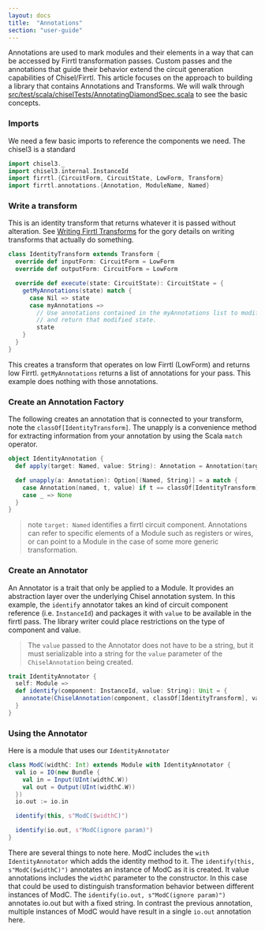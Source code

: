 ```yaml
---
layout: docs
title:  "Annotations"
section: "user-guide"
---
```

Annotations are used to mark modules and their elements in a way that can be accessed by Firrtl transformation passes.  Custom passes and the annotations that guide their behavior extend the circuit generation capabilities of Chisel/Firrtl.  This article focuses on the approach to building a library that contains Annotations and Transforms.  We will walk through  [src/test/scala/chiselTests/AnnotatingDiamondSpec.scala](https://github.com/ucb-bar/chisel3/blob/master/src/test/scala/chiselTests/AnnotatingDiamondSpec.scala) to see the basic concepts.

### Imports
We need a few basic imports to reference the components we need.  The chisel3 is a standard
```scala
import chisel3._
import chisel3.internal.InstanceId
import firrtl.{CircuitForm, CircuitState, LowForm, Transform}
import firrtl.annotations.{Annotation, ModuleName, Named}
```
### Write a transform
This is an identity transform that returns whatever it is passed without alteration.  See [Writing Firrtl Transforms](/ucb-bar/firrtl/wiki) for the gory details on writing transforms that actually do something.
```scala
class IdentityTransform extends Transform {
  override def inputForm: CircuitForm = LowForm
  override def outputForm: CircuitForm = LowForm

  override def execute(state: CircuitState): CircuitState = {
    getMyAnnotations(state) match {
      case Nil => state
      case myAnnotations =>
        // Use annotations contained in the myAnnotations list to modify state
        // and return that modified state.
        state
    }
  }
}
```
This creates a transform that operates on low Firrtl (LowForm) and returns low Firrtl.  ```getMyAnnotations``` returns a list of annotations for your pass.  This example does nothing with those annotations.
### Create an Annotation Factory
The following creates an annotation that is connected to your transform, note the ```classOf[IdentityTransform]```.  The unapply is a convenience method for extracting information from your annotation by using the Scala ```match``` operator.
```scala
object IdentityAnnotation {
  def apply(target: Named, value: String): Annotation = Annotation(target, classOf[IdentityTransform], value)

  def unapply(a: Annotation): Option[(Named, String)] = a match {
    case Annotation(named, t, value) if t == classOf[IdentityTransform] => Some((named, value))
    case _ => None
  }
}
```
> note ```target: Named``` identifies a firrtl circuit component.  Annotations can refer to specific elements of a Module
> such as registers or wires, or can point to a Module in the case of some more generic transformation.

### Create an Annotator
An Annotator is a trait that only be applied to a Module.  It provides an abstraction layer over the underlying Chisel annotation system.  In this example, the ```identify``` annotator takes an kind of circuit component reference (i.e. ```InstanceId```) and packages it with ```value``` to be available in the firrtl pass.  The library writer could place restrictions on the type of component and value.
> The ```value``` passed to the Annotator does not have to be a string, but it must serializable into a string
> for the ```value``` parameter of the ```ChiselAnnotation``` being created.

```scala
trait IdentityAnnotator {
  self: Module =>
  def identify(component: InstanceId, value: String): Unit = {
    annotate(ChiselAnnotation(component, classOf[IdentityTransform], value))
  }
}
```

### Using the Annotator
Here is a module that uses our ```IdentityAnnotator```
```scala
class ModC(widthC: Int) extends Module with IdentityAnnotator {
  val io = IO(new Bundle {
    val in = Input(UInt(widthC.W))
    val out = Output(UInt(widthC.W))
  })
  io.out := io.in

  identify(this, s"ModC($widthC)")

  identify(io.out, s"ModC(ignore param)")
}
```
There are several things to note here.  ModC includes the ```with IdentityAnnotator``` which adds the identity method to it.  The ```identify(this, s"ModC($widthC)")``` annotates an instance of ModC as it is created.  It value annotations includes the ```widthC``` parameter to the constructor.  In this case that could be used to distinguish transformation behavior between different instances of ModC.  The ```identify(io.out, s"ModC(ignore param)")``` annotates io.out but with a fixed string.  In contrast the previous annotation, multiple instances of ModC would have result in a single ```io.out``` annotation here.
